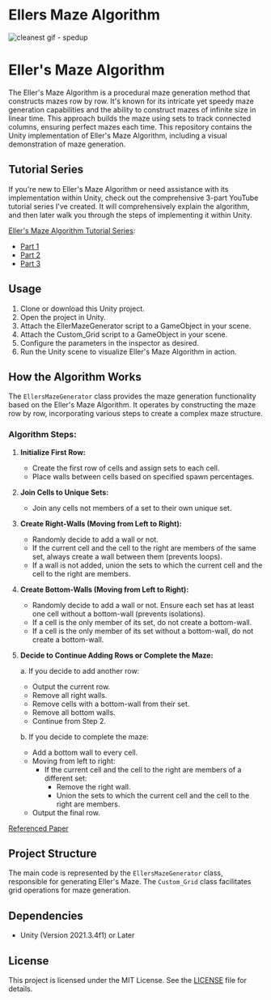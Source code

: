 # Ellers Maze Algorithm
 
![cleanest gif - spedup](https://github.com/jyblackshaw/Ellers-Maze-Algorithm/assets/68715353/fc4d5484-02a8-4b87-bfda-69407ded9ab9)

# Eller's Maze Algorithm

The Eller's Maze Algorithm is a procedural maze generation method that constructs mazes row by row. It's known for its intricate yet speedy maze generation capabilities and the ability to construct mazes of infinite size in linear time. This approach builds the maze using sets to track connected columns, ensuring perfect mazes each time. This repository contains the Unity implementation of Eller's Maze Algorithm, including a visual demonstration of maze generation.

## Tutorial Series

If you're new to Eller's Maze Algorithm or need assistance with its implementation within Unity, check out the comprehensive 3-part YouTube tutorial series I've created. It will comprehensively explain the algorithm, and then later walk you through the steps of implementing it within Unity.

[Eller's Maze Algorithm Tutorial Series](https://youtube.com/playlist?list=PLOsqD8iK9BePx9knqt1Svmv40oawNZ1aa&si=NjGcBebdXNFb1YCv):
- [Part 1](https://youtu.be/kD-YUSNffFY?si=NZ5BZbuPEe5FRSOb)
- [Part 2](https://youtu.be/5nWUX2TMJrY?si=wBczLIpnxbPVksV5)
- [Part 3](https://youtu.be/p3l9uLspmwI?si=DP1k7K7_dw1YRVvF)

## Usage

1. Clone or download this Unity project.
2. Open the project in Unity.
3. Attach the EllerMazeGenerator script to a GameObject in your scene.
4. Attach the Custom_Grid script to a GameObject in your scene.
5. Configure the parameters in the inspector as desired.
6. Run the Unity scene to visualize Eller's Maze Algorithm in action.

## How the Algorithm Works

The `EllersMazeGenerator` class provides the maze generation functionality based on the Eller's Maze Algorithm. It operates by constructing the maze row by row, incorporating various steps to create a complex maze structure.

### Algorithm Steps:

1. **Initialize First Row:**
   - Create the first row of cells and assign sets to each cell.
   - Place walls between cells based on specified spawn percentages.

2. **Join Cells to Unique Sets:**
   - Join any cells not members of a set to their own unique set.

3. **Create Right-Walls (Moving from Left to Right):**
   - Randomly decide to add a wall or not.
   - If the current cell and the cell to the right are members of the same set, always create a wall between them (prevents loops).
   - If a wall is not added, union the sets to which the current cell and the cell to the right are members.

4. **Create Bottom-Walls (Moving from Left to Right):**
   - Randomly decide to add a wall or not. Ensure each set has at least one cell without a bottom-wall (prevents isolations).
   - If a cell is the only member of its set, do not create a bottom-wall.
   - If a cell is the only member of its set without a bottom-wall, do not create a bottom-wall.

5. **Decide to Continue Adding Rows or Complete the Maze:**

   a. If you decide to add another row:
      - Output the current row.
      - Remove all right walls.
      - Remove cells with a bottom-wall from their set.
      - Remove all bottom walls.
      - Continue from Step 2.

   b. If you decide to complete the maze:
      - Add a bottom wall to every cell.
      - Moving from left to right:
         - If the current cell and the cell to the right are members of a different set:
            - Remove the right wall.
            - Union the sets to which the current cell and the cell to the right are members.
      - Output the final row.

[Referenced Paper](http://www.neocomputer.org/projects/eller.html#:~:text=Eller's%20algorithm%20creates%20'perfect'%20mazes,to%20only%20a%20single%20row.)

## Project Structure

The main code is represented by the `EllersMazeGenerator` class, responsible for generating Eller's Maze. The `Custom_Grid` class facilitates grid operations for maze generation.

## Dependencies

- Unity (Version 2021.3.4f1) or Later

## License

This project is licensed under the MIT License. See the [LICENSE](LICENSE) file for details.
